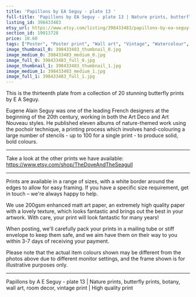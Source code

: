```yaml
---
title: 'Papillons by EA Seguy - plate 13 '
full-title: 'Papillons by EA Seguy - plate 13 | Nature prints, butterfly prints, botany, wall art, room decor, vintage print | High quality print'
listing_id: 398433483
etsy_url: https://www.etsy.com/listing/398433483/papillons-by-ea-seguy-plate-13-nature?utm_source=site&utm_medium=api&utm_campaign=api
section_id: 19013728
price: 10.60
tags: ["Poster", "Poster print", "Wall art", "Vintage", "Watercolour", "Nature", "Botanical art", "Wildlife", "Nature print", "Butterfly print", "Butterfly art", "Butterfly poster", "High quality print", "Papillons"]
image_thumbnail_0: 398433483_thumbnail_0.jpg
image_medium_0: 398433483_medium_0.jpg
image_full_0: 398433483_full_0.jpg
image_thumbnail_1: 398433483_thumbnail_1.jpg
image_medium_1: 398433483_medium_1.jpg
image_full_1: 398433483_full_1.jpg
---
```

This is the thirteenth plate from a collection of 20 stunning butterfly prints by E A Seguy.

Eugene Alain Seguy was one of the leading French designers at the beginning of the 20th century, working in both the Art Deco and Art Nouveau styles. He published eleven albums of nature-themed work using the pochoir technique, a printing process which involves hand-colouring a large number of stencils - up to 100 for a single print -  to produce solid, bold colours.

---

Take a look at the other prints we have available: https://www.etsy.com/shop/TheDoveAndTheSeagull

---

Prints are available in a range of sizes, with a white border around the edges to allow for easy framing. If you have a specific size requirement, get in touch – we&#39;re always happy to help.

We use 200gsm enhanced matt art paper, an extremely high quality paper with a lovely texture, which looks fantastic and brings out the best in your artwork. With care, your print will look fantastic for many years!

When posting, we&#39;ll carefully pack your prints in a mailing tube or stiff envelope to keep them safe, and we aim have them on their way to you within 3-7 days of receiving your payment.

Please note that the actual item colours shown may be different from the photos above due to different monitor settings, and the frame shown is for illustrative purposes only.

---

Papillons by A E Seguy - plate 13 | Nature prints, butterfly prints, botany, wall art, room decor, vintage print | High quality print
